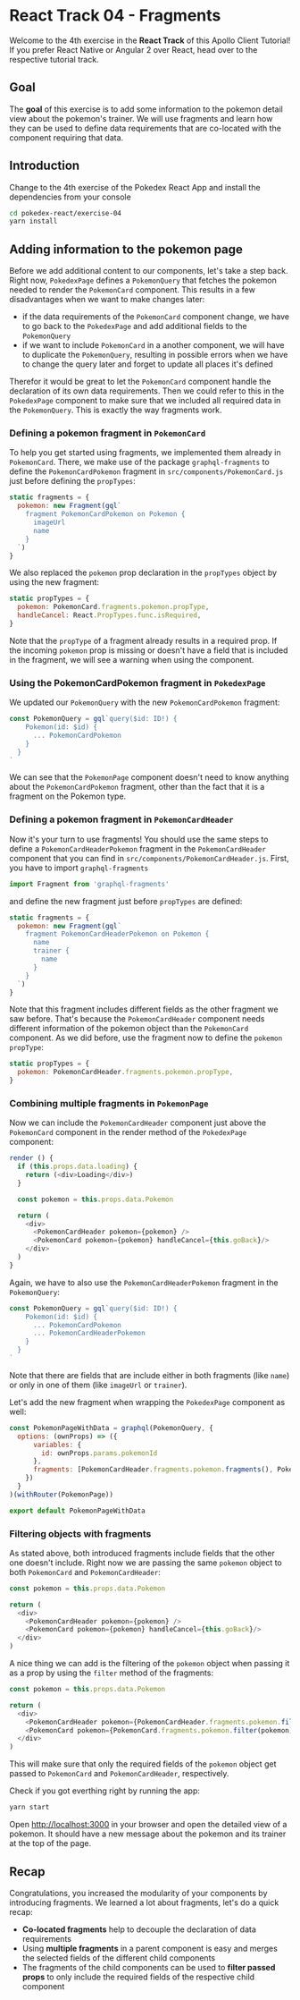 # React Track 04 - Fragments

Welcome to the 4th exercise in the **React Track** of this Apollo Client Tutorial! If you prefer React Native or Angular 2 over React, head over to the respective tutorial track.

## Goal

The **goal** of this exercise is to add some information to the pokemon detail view about the pokemon's trainer. We will use fragments and learn how they can be used to define data requirements that are co-located with the component requiring that data.

## Introduction

Change to the 4th exercise of the Pokedex React App and install the dependencies from your console

```sh
cd pokedex-react/exercise-04
yarn install
```

## Adding information to the pokemon page

Before we add additional content to our components, let's take a step back. Right now, `PokedexPage` defines a `PokemonQuery` that fetches the pokemon needed to render the `PokemonCard` component. This results in a few disadvantages when we want to make changes later:

* if the data requirements of the `PokemonCard` component change, we have to go back to the `PokedexPage` and add additional fields to the `PokemonQuery`
* if we want to include `PokemonCard` in a another component, we will have to duplicate the `PokemonQuery`, resulting in possible errors when we have to change the query later and forget to update all places it's defined

Therefor it would be great to let the `PokemonCard` component handle the declaration of its own data requirements. Then we could refer to this in the `PokedexPage` component to make sure that we  included all required data in the `PokemonQuery`. This is exactly the way fragments work.

### Defining a pokemon fragment in `PokemonCard`

To help you get started using fragments, we implemented them already in `PokemonCard`. There, we make use of the package `graphql-fragments` to define the `PokemonCardPokemon` fragment in `src/components/PokemonCard.js` just before defining the `propTypes`:

```js
static fragments = {
  pokemon: new Fragment(gql`
    fragment PokemonCardPokemon on Pokemon {
      imageUrl
      name
    }
  `)
}
```

We also replaced the `pokemon` prop declaration in the `propTypes` object by using the new fragment:

```js
static propTypes = {
  pokemon: PokemonCard.fragments.pokemon.propType,
  handleCancel: React.PropTypes.func.isRequired,
}
```

Note that the `propType` of a fragment already results in a  required prop. If the incoming `pokemon` prop is missing or doesn't have a field that is included in the fragment, we will see a warning when using the component.

### Using the PokemonCardPokemon fragment in `PokedexPage`

We updated our `PokemonQuery` with the new `PokemonCardPokemon` fragment:

```js
const PokemonQuery = gql`query($id: ID!) {
    Pokemon(id: $id) {
      ... PokemonCardPokemon
    }
  }
`
```
We can see that the `PokemonPage` component doesn't need to know anything about the `PokemonCardPokemon` fragment, other than the fact that it is a fragment on the Pokemon type.

### Defining a pokemon fragment in `PokemonCardHeader`

Now it's your turn to use fragments! You should use the same steps to define a `PokemonCardHeaderPokemon` fragment in the `PokemonCardHeader` component that you can find in `src/components/PokemonCardHeader.js`. First, you have to import `graphql-fragments`

```js
import Fragment from 'graphql-fragments'
```

and define the new fragment just before `propTypes` are defined:

```js
static fragments = {
  pokemon: new Fragment(gql`
    fragment PokemonCardHeaderPokemon on Pokemon {
      name
      trainer {
        name
      }
    }
  `)
}
```

Note that this fragment includes different fields as the other fragment we saw before. That's because the `PokemonCardHeader` component needs different information of the pokemon object than the `PokemonCard` component. As we did before, use the fragment now to define the `pokemon` `propType`:

```js
static propTypes = {
  pokemon: PokemonCardHeader.fragments.pokemon.propType,
}
```

### Combining multiple fragments in `PokemonPage`

Now we can include the `PokemonCardHeader` component just above the `PokemonCard` component in the render method of the `PokedexPage` component:

```js
render () {
  if (this.props.data.loading) {
    return (<div>Loading</div>)
  }

  const pokemon = this.props.data.Pokemon

  return (
    <div>
      <PokemonCardHeader pokemon={pokemon} />
      <PokemonCard pokemon={pokemon} handleCancel={this.goBack}/>
    </div>
  )
}
```

Again, we have to also use the `PokemonCardHeaderPokemon` fragment in the `PokemonQuery`:

```js
const PokemonQuery = gql`query($id: ID!) {
    Pokemon(id: $id) {
      ... PokemonCardPokemon
      ... PokemonCardHeaderPokemon
    }
  }
`
```

Note that there are fields that are include either in both fragments (like `name`) or only in one of them (like `imageUrl` or `trainer`).

Let's add the new fragment when wrapping the `PokedexPage` component as well:

```js
const PokemonPageWithData = graphql(PokemonQuery, {
  options: (ownProps) => ({
      variables: {
        id: ownProps.params.pokemonId
      },
      fragments: [PokemonCardHeader.fragments.pokemon.fragments(), PokemonCard.fragments.pokemon.fragments()]
    })
  }
)(withRouter(PokemonPage))

export default PokemonPageWithData
```

### Filtering objects with fragments

As stated above, both introduced fragments include fields that the other one doesn't include. Right now we are passing the same `pokemon` object to both `PokemonCard` and `PokemonCardHeader`:

```js
const pokemon = this.props.data.Pokemon

return (
  <div>
    <PokemonCardHeader pokemon={pokemon} />
    <PokemonCard pokemon={pokemon} handleCancel={this.goBack}/>
  </div>
)
```

A nice thing we can add is the filtering of the `pokemon` object when passing it as a prop by using the `filter` method of the fragments:

```js
const pokemon = this.props.data.Pokemon

return (
  <div>
    <PokemonCardHeader pokemon={PokemonCardHeader.fragments.pokemon.filter(pokemon)} />
    <PokemonCard pokemon={PokemonCard.fragments.pokemon.filter(pokemon)} handleCancel={this.goBack}/>
  </div>
)
```

This will make sure that only the required fields of the `pokemon` object get passed to `PokemonCard` and `PokemonCardHeader`, respectively.

Check if you got everthing right by running the app:

```sh
yarn start
```

Open [http://localhost:3000](http://localhost:3000) in your browser and open the detailed view of a pokemon. It should have a new message about the pokemon and its trainer at the top of the page.

## Recap

Congratulations, you increased the modularity of your components by introducing fragments. We learned a lot about fragments, let's do a quick recap:

* **Co-located fragments** help to decouple the declaration of data requirements
* Using **multiple fragments** in a parent component is easy and merges the selected fields of the different child components
* The fragments of the child components can be used to **filter passed props** to only include the required fields of the respective child component
